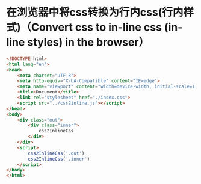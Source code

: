 # 在浏览器中将css转换为行内css(行内样式)（Convert css to in-line css (in-line styles) in the browser）

```html
<!DOCTYPE html>
<html lang="en">
<head>
    <meta charset="UTF-8">
    <meta http-equiv="X-UA-Compatible" content="IE=edge">
    <meta name="viewport" content="width=device-width, initial-scale=1.0">
    <title>Document</title>
    <link rel="stylesheet" href="./index.css">
    <script src="../css2inline.js"></script>
</head>
<body>
    <div class="out">
        <div class="inner">
            css2InlineCss
        </div>
    </div>
    <script>
        css2InlineCss('.out')
        css2InlineCss('.inner')
    </script>
</body>
</html>
```